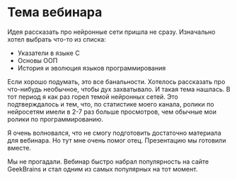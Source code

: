 # Тема вебинара

Идея рассказать про нейронные сети пришла не сразу. Изначально хотел выбрать что-то из списка:

* Указатели в языке C
* Основы ООП
* История и эволюция языков программирования

Если хорошо подумать, это все банальности.
Хотелось рассказать про что-нибудь необычное, чтобы дух захватывало.
И такая тема нашлась. В тот период я как раз горел темой нейронных сетей.
Это подтверждалось и тем, что, по статистике моего канала, ролики по нейросетям имели в 2-7 раз больше просмотров, чем обычные мои ролики по программированию.

Я очень волновался, что не смогу подготовить достаточно материала для вебинара.
Но тут мне очень помог отец. Презентацию мы готовили вместе.

Мы не прогадали. Вебинар быстро набрал популярность на сайте GeekBrains и стал одним из самых популярных на тот момент.